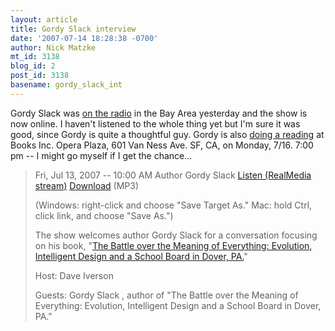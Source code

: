 ```yaml
---
layout: article
title: Gordy Slack interview
date: '2007-07-14 18:28:38 -0700'
author: Nick Matzke
mt_id: 3138
blog_id: 2
post_id: 3138
basename: gordy_slack_int
---
```

Gordy Slack was [on the radio](http://www.kqed.org/programs/program-landing.jsp?progID=RD19) in the Bay Area yesterday and the show is now online.  I haven't listened to the whole thing yet but I'm sure it was good, since Gordy is quite a thoughtful guy. Gordy is also [doing a reading](http://sfbay.craigslist.org/eve/369322019.html) at Books Inc. Opera Plaza, 601 Van Ness Ave. SF, CA, on Monday, 7/16. 7:00 pm -- I might go myself if I get the chance...

> Fri, Jul 13, 2007 -- 10:00 AM
> Author Gordy Slack
> [Listen (RealMedia stream)](http://www.kqed.org/programs/program-landing.jsp?progID=RD19)
> [Download](http://www.kqed.org/.stream/anon/radio/forum/2007/07/2007-07-13b-forum.mp3) (MP3)
> 
> (Windows: right-click and choose "Save Target As." Mac: hold Ctrl, click link, and choose "Save As.")
> 
> The show welcomes author Gordy Slack for a conversation focusing on his book, "[The Battle over the Meaning of Everything: Evolution, Intelligent Design and a School Board in Dover, PA.](http://www.google.com/search?sourceid=mozclient&amp;ie=utf-8&amp;oe=utf-8&amp;q=The+Battle+over+the+Meaning+of+Everything)"
> 
> Host: Dave Iverson
> 
> Guests: Gordy Slack , author of "The Battle over the Meaning of Everything: Evolution, Intelligent Design and a School Board in Dover, PA."
